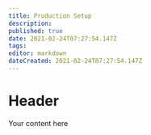 ```yaml
---
title: Production Setup
description: 
published: true
date: 2021-02-24T07:27:54.147Z
tags: 
editor: markdown
dateCreated: 2021-02-24T07:27:54.147Z
---
```


# Header
Your content here